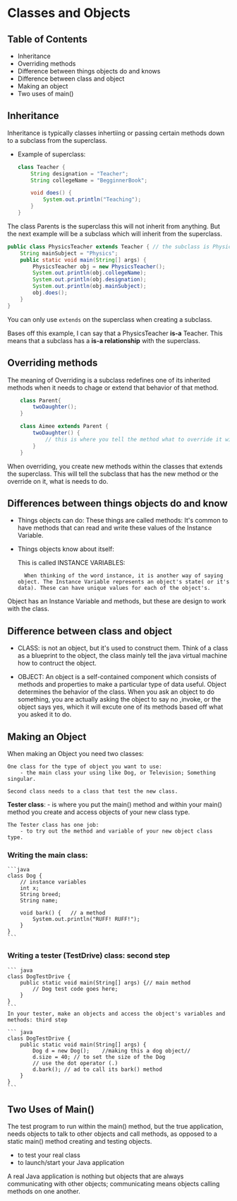 # Classes and Objects

## Table of Contents
- Inheritance
- Overriding methods
- Difference between things objects do and knows
- Difference between class and object
- Making an object
- Two uses of main()


## Inheritance
Inheritance is typically classes inhertiing or passing certain methods down to a subclass from the superclass.

- Example of superclass:
    ```java
    class Teacher {
        String designation = "Teacher";
        String collegeName = "BegginnerBook";

        void does() {
            System.out.println("Teaching");
        }
    }
    ```

The class Parents is the superclass this will not inherit from anything. But the next example will be a subclass which will inherit from the superclass.

```java
public class PhysicsTeacher extends Teacher { // the subclass is PhysicsTeacher
    String mainSubject = "Physics";
    public static void main(String[] args) {
        PhysicsTeacher obj = new PhysicsTeacher();
        System.out.println(obj.collegeName);
        System.out.println(obj.designation);
        System.out.println(obj.mainSubject);
        obj.does();
    }
}
```
You can only use `extends` on the superclass when creating a subclass.

Bases off this example, I can say that a PhysicsTeacher **is-a** Teacher. This means that a subclass has a **is-a relationship** with the superclass.

## Overriding methods
The meaning of Overriding is a subclass redefines one of its inherited methods when it needs to chage or extend that behavior of that method.

```java
    class Parent{
        twoDaughter();
    }

    class Aimee extends Parent {
        twoDaughter() {
            // this is where you tell the method what to override it with. 
        }
    }
```
When overriding, you create new methods within the classes that extends the superclass. This will tell the subclass that has the new method or the override on it, what is needs to do. 

## Differences between things objects do and know
- Things objects can do: 
    These things are called methods:
        It's common to have methods that can read and write these values of the Instance Variable. 
- Things objects know about itself:

    This is called INSTANCE VARIABLES:

        When thinking of the word instance, it is another way of saying object. The Instance Variable represents an object's state( or it's data). These can have unique values for each of the object's.
Object has an Instance Variable and methods, but these are design to work with the class. 

## Difference between class and object
- CLASS: 
    is not an object, but it's used to construct them.
        Think of a class as a blueprint to the object, the class mainly tell the java virtual machine how to contruct the object. 

- OBJECT:
    An object is a self-contained component which consists of methods and properties to make a particular type of data useful. Object determines the behavior of the class.
        When you ask an object to do something, you are actually asking the object to say no ,invoke, or the object says yes, which it will excute one of its methods based off what you asked it to do.  

## Making an Object
When making an Object you need two classes:

    One class for the type of object you want to use:
        - the main class your using like Dog, or Television; Something singular.

    Second class needs to a class that test the new class. 
  **Tester class**:
     - is where you put the main() method and within your main() method you create and access objects of your new class type. 

    The Tester class has one job: 
        - to try out the method and variable of your new object class type. 

### Writing the main class: 

    ```java 
    class Dog {
        // instance variables
        int x;
        String breed;
        String name;

        void bark() {   // a method
            System.out.println("RUFF! RUFF!");
        }
    }
    ```
### Writing a tester (TestDrive) class: second step

    ``` java 
    class DogTestDrive {
        public static void main(String[] args) {// main method
            // Dog test code goes here;
        }
    }
    ```
    In your tester, make an objects and access the object's variables and methods: third step

    ``` java
    class DogTestDrive {
        public static void main(String[] args) {
            Dog d = new Dog();    //making this a dog object//
            d.size = 40; // to set the size of the Dog
            // use the dot operator (.) 
            d.bark(); // ad to call its bark() method
        }
    }
    ```
## Two Uses of Main()
The test program to run within the main() method, but the true application, needs objects to talk to other objects and call methods, as opposed to a static main() method creating and testing objects. 

- to test your real class
- to launch/start your Java application

A real Java application is nothing but objects that are always communicating with other objects; communicating means objects calling methods on one another. 
